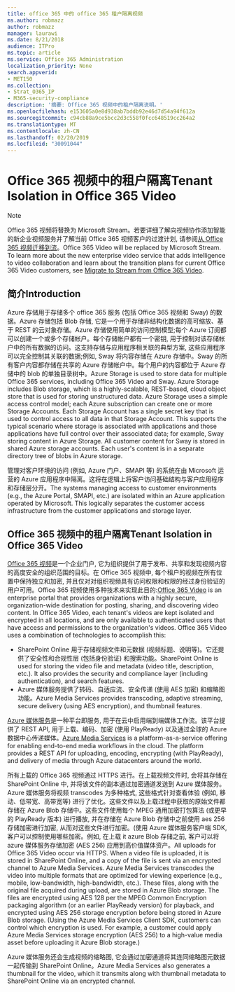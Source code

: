 ```yaml
---
title: office 365 中的 office 365 租户隔离视频
ms.author: robmazz
author: robmazz
manager: laurawi
ms.date: 8/21/2018
audience: ITPro
ms.topic: article
ms.service: Office 365 Administration
localization_priority: None
search.appverid:
- MET150
ms.collection:
- Strat_O365_IP
- M365-security-compliance
description: '摘要: Office 365 视频中的租户隔离说明。'
ms.openlocfilehash: e153605a0e8d938ab7bddb92e46d7d54a94f612a
ms.sourcegitcommit: c94cb88a9ce5bcc2d3c558f0fcc648519cc264a2
ms.translationtype: MT
ms.contentlocale: zh-CN
ms.lasthandoff: 02/20/2019
ms.locfileid: "30091044"
---
```

# <a name="tenant-isolation-in-office-365-video"></a><span data-ttu-id="122db-103">Office 365 视频中的租户隔离</span><span class="sxs-lookup"><span data-stu-id="122db-103">Tenant Isolation in Office 365 Video</span></span>

> [!NOTE]
> <span data-ttu-id="122db-p101">Office 365 视频将替换为 Microsoft Stream。若要详细了解向视频协作添加智能的新企业视频服务并了解当前 Office 365 视频客户的过渡计划, 请参阅[从 Office 365 视频迁移到流](https://docs.microsoft.com/stream/)。</span><span class="sxs-lookup"><span data-stu-id="122db-p101">Office 365 Video will be replaced by Microsoft Stream. To learn more about the new enterprise video service that adds intelligence to video collaboration and learn about the transition plans for current Office 365 Video customers, see [Migrate to Stream from Office 365 Video](https://docs.microsoft.com/stream/).</span></span>

## <a name="introduction"></a><span data-ttu-id="122db-106">简介</span><span class="sxs-lookup"><span data-stu-id="122db-106">Introduction</span></span>
<span data-ttu-id="122db-p102">Azure 存储用于存储多个 office 365 服务 (包括 Office 365 视频和 Sway) 的数据。Azure 存储包括 Blob 存储, 它是一个用于存储非结构化数据的高可缩放、基于 REST 的云对象存储。Azure 存储使用简单的访问控制模型;每个 Azure 订阅都可以创建一个或多个存储帐户。每个存储帐户都有一个密钥, 用于控制对该存储帐户中的所有数据的访问。这支持存储与应用程序相关联的典型方案, 这些应用程序可以完全控制其关联的数据;例如, Sway 将内容存储在 Azure 存储中。Sway 的所有客户内容都存储在共享的 Azure 存储帐户中。每个用户的内容都位于 Azure 存储中的 blob 的单独目录树中。</span><span class="sxs-lookup"><span data-stu-id="122db-p102">Azure Storage is used to store data for multiple Office 365 services, including Office 365 Video and Sway. Azure Storage includes Blob storage, which is a highly-scalable, REST-based, cloud object store that is used for storing unstructured data. Azure Storage uses a simple access control model; each Azure subscription can create one or more Storage Accounts. Each Storage Account has a single secret key that is used to control access to all data in that Storage Account. This supports the typical scenario where storage is associated with applications and those applications have full control over their associated data; for example, Sway storing content in Azure Storage. All customer content for Sway is stored in shared Azure storage accounts. Each user's content is in a separate directory tree of blobs in Azure storage.</span></span>

<span data-ttu-id="122db-p103">管理对客户环境的访问 (例如, Azure 门户、SMAPI 等) 的系统在由 Microsoft 运营的 Azure 应用程序中隔离。这将在逻辑上将客户访问基础结构与客户应用程序和存储层分开。</span><span class="sxs-lookup"><span data-stu-id="122db-p103">The systems managing access to customer environments (e.g., the Azure Portal, SMAPI, etc.) are isolated within an Azure application operated by Microsoft. This logically separates the customer access infrastructure from the customer applications and storage layer.</span></span>

## <a name="tenant-isolation-in-office-365-video"></a><span data-ttu-id="122db-116">Office 365 视频中的租户隔离</span><span class="sxs-lookup"><span data-stu-id="122db-116">Tenant Isolation in Office 365 Video</span></span>
<span data-ttu-id="122db-p104">[Office 365 视频](https://support.office.com/article/Meet-Office-365-Video-ca1cc1a9-a615-46e1-b6a3-40dbd99939a6)是一个企业门户, 它为组织提供了用于发布、共享和发现视频内容的高度安全的组织范围的目标。在 Office 365 视频中, 每个租户的视频在所有位置中保持独立和加密, 并且仅对对组织视频具有访问权限和权限的经过身份验证的用户可用。Office 365 视频使用多种技术来实现此目的:</span><span class="sxs-lookup"><span data-stu-id="122db-p104">[Office 365 Video](https://support.office.com/article/Meet-Office-365-Video-ca1cc1a9-a615-46e1-b6a3-40dbd99939a6) is an enterprise portal that provides organizations with a highly secure, organization-wide destination for posting, sharing, and discovering video content. In Office 365 Video, each tenant's videos are kept isolated and encrypted in all locations, and are only available to authenticated users that have access and permissions to the organization's videos. Office 365 Video uses a combination of technologies to accomplish this:</span></span>
- <span data-ttu-id="122db-p105">SharePoint Online 用于存储视频文件和元数据 (视频标题、说明等)。它还提供了安全性和合规性层 (包括身份验证) 和搜索功能。</span><span class="sxs-lookup"><span data-stu-id="122db-p105">SharePoint Online is used for storing the video file and metadata (video title, description, etc.). It also provides the security and compliance layer (including authentication), and search features.</span></span>
- <span data-ttu-id="122db-122">Azure 媒体服务提供了转码、自适应流、安全传递 (使用 AES 加密) 和缩略图功能。</span><span class="sxs-lookup"><span data-stu-id="122db-122">Azure Media Services provides transcoding, adaptive streaming, secure delivery (using AES encryption), and thumbnail features.</span></span>

<span data-ttu-id="122db-p106">[Azure 媒体服务](https://azure.microsoft.com/services/media-services/)是一种平台即服务, 用于在云中启用端到端媒体工作流。该平台提供了 REST API, 用于上载、编码、加密 (使用 PlayReady) 以及通过全球的 Azure 数据中心传递媒体。</span><span class="sxs-lookup"><span data-stu-id="122db-p106">[Azure Media Services](https://azure.microsoft.com/services/media-services/) is a platform-as-a-service offering for enabling end-to-end media workflows in the cloud. The platform provides a REST API for uploading, encoding, encrypting (with PlayReady), and delivery of media through Azure datacenters around the world.</span></span>

<span data-ttu-id="122db-p107">所有上载的 Office 365 视频通过 HTTPS 进行。在上载视频文件时, 会将其存储在 SharePoint Online 中, 并将该文件的副本通过加密通道发送到 Azure 媒体服务。Azure 媒体服务将视频 transcodes 为多种格式, 这些格式针对查看体验 (例如, 移动、低带宽、高带宽等) 进行了优化。这些文件以及上载过程中获取的原始文件都存储在 Azure Blob 存储中。这些文件使用每个 MPEG 通用加密打包算法 (或更早的 PlayReady 版本) 进行播放, 并在存储在 Azure Blob 存储中之前使用 aes 256 存储加密进行加密, 从而对这些文件进行加密。(使用 Azure 媒体服务客户端 SDK, 客户可以控制使用哪些加密。例如, 在上载 it azure Blob 存储之前, 客户可以将 azure 媒体服务存储加密 (AES 256) 应用到高价值媒体资产。</span><span class="sxs-lookup"><span data-stu-id="122db-p107">All uploads for Office 365 Video occur via HTTPS. When a video file is uploaded, it is stored in SharePoint Online, and a copy of the file is sent via an encrypted channel to Azure Media Services. Azure Media Services transcodes the video into multiple formats that are optimized for viewing experience (e.g., mobile, low-bandwidth, high-bandwidth, etc.). These files, along with the original file acquired during upload, are stored in Azure Blob storage. The files are encrypted using AES 128 per the MPEG Common Encryption packaging algorithm (or an earlier PlayReady version) for playback, and encrypted using AES 256 storage encryption before being stored in Azure Blob storage. (Using the Azure Media Services Client SDK, customers can control which encryption is used. For example, a customer could apply Azure Media Services storage encryption (AES 256) to a high-value media asset before uploading it Azure Blob storage.)</span></span>

<span data-ttu-id="122db-132">Azure 媒体服务还会生成视频的缩略图, 它会通过加密通道将其连同缩略图元数据一起传输到 SharePoint Online。</span><span class="sxs-lookup"><span data-stu-id="122db-132">Azure Media Services also generates a thumbnail for the video, which it transmits along with thumbnail metadata to SharePoint Online via an encrypted channel.</span></span>
